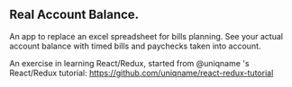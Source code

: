 ## Real Account Balance.
An app to replace an excel spreadsheet for bills planning.
See your actual account balance with timed bills and paychecks taken into account.

An exercise in learning React/Redux, started from @uniqname 's React/Redux tutorial: https://github.com/uniqname/react-redux-tutorial
